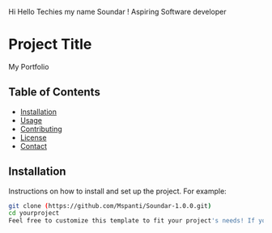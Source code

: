 Hi Hello Techies my name Soundar !
     Aspiring Software developer 
# Project Title

My Portfolio

## Table of Contents

- [Installation](#installation)
- [Usage](#usage)
- [Contributing](#contributing)
- [License](#license)
- [Contact](#contact)

## Installation

Instructions on how to install and set up the project. For example:

```bash
git clone (https://github.com/Mspanti/Soundar-1.0.0.git)
cd yourproject
Feel free to customize this template to fit your project's needs! If you have any specific requirements or sections you'd like to add, let me know. 😊

